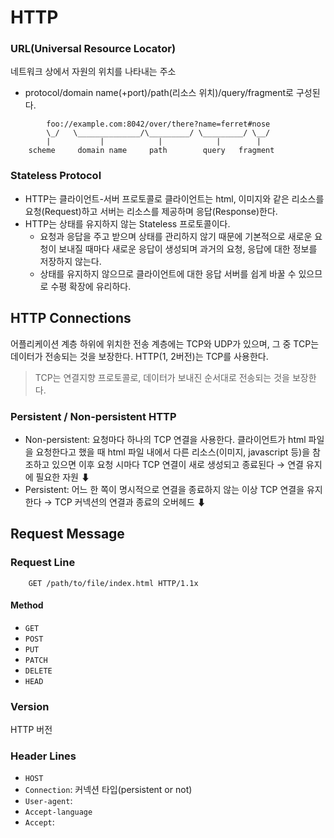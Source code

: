 # HTTP

### URL(Universal Resource Locator)
네트워크 상에서 자원의 위치를 나타내는 주소
- protocol/domain name(+port)/path(리소스 위치)/query/fragment로 구성된다.
```
        foo://example.com:8042/over/there?name=ferret#nose
        \_/   \______________/\_________/ \_________/ \__/
        |           |            |            |        |
    scheme     domain name     path        query   fragment
```

### Stateless Protocol
- HTTP는 클라이언트-서버 프로토콜로 클라이언트는 html, 이미지와 같은 리소스를 요청(Request)하고 서버는 리소스를 제공하며 응답(Response)한다.
- HTTP는 상태를 유지하지 않는 Stateless 프로토콜이다.
   - 요청과 응답을 주고 받으며 상태를 관리하지 않기 때문에 기본적으로 새로운 요청이 보내질 때마다 새로운 응답이 생성되며 과거의 요청, 응답에 대한 정보를 저장하지 않는다.
   - 상태를 유지하지 않으므로 클라이언트에 대한 응답 서버를 쉽게 바꿀 수 있으므로 수평 확장에 유리하다.

## HTTP Connections
어플리케이션 계층 하위에 위치한 전송 계층에는 TCP와 UDP가 있으며, 그 중 TCP는 데이터가 전송되는 것을 보장한다. HTTP(1, 2버전)는 TCP를 사용한다.

> TCP는 연결지향 프로토콜로, 데이터가 보내진 순서대로 전송되는 것을 보장한다.

### Persistent / Non-persistent HTTP
- Non-persistent: 요청마다 하나의 TCP 연결을 사용한다. 클라이언트가 html 파일을 요청한다고 했을 때 html 파일 내에서 다른 리소스(이미지, javascript 등)을 참조하고 있으면 이후 요청 시마다 TCP 연결이 새로 생성되고 종료된다 → 연결 유지에 필요한 자원 ⬇ 
- Persistent: 어느 한 쪽이 명시적으로 연결을 종료하지 않는 이상 TCP 연결을 유지한다  → TCP 커넥션의 연결과 종료의 오버헤드 ⬇

## Request Message
### Request Line
```
    GET /path/to/file/index.html HTTP/1.1x
```
#### Method
- `GET`
- `POST`
- `PUT`
- `PATCH`
- `DELETE`
- `HEAD`

### Version
HTTP 버전

### Header Lines
- `HOST`
- `Connection`: 커넥션 타입(persistent or not)
- `User-agent`: 
- `Accept-language`
- `Accept`: 
